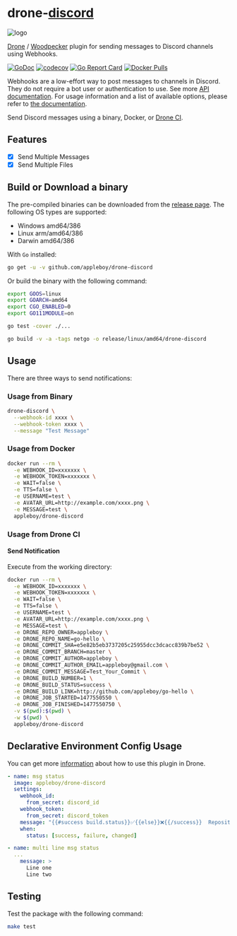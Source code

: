 # drone-[discord](https://discordapp.com)

![logo](images/discord-logo.png)

[Drone](https://www.drone.io/) / [Woodpecker](https://woodpecker-ci.org/) plugin for sending messages to Discord channels using Webhooks.

[![GoDoc](https://godoc.org/github.com/appleboy/drone-discord?status.svg)](https://godoc.org/github.com/appleboy/drone-discord)
[![codecov](https://codecov.io/gh/appleboy/drone-discord/branch/master/graph/badge.svg)](https://codecov.io/gh/appleboy/drone-discord)
[![Go Report Card](https://goreportcard.com/badge/github.com/appleboy/drone-discord)](https://goreportcard.com/report/github.com/appleboy/drone-discord)
[![Docker Pulls](https://img.shields.io/docker/pulls/appleboy/drone-discord.svg)](https://hub.docker.com/r/appleboy/drone-discord/)

Webhooks are a low-effort way to post messages to channels in Discord. They do not require a bot user or authentication to use. See more [API documentation](https://discordapp.com/developers/docs/resources/webhook). For usage information and a list of available options, please refer to [the documentation](http://plugins.drone.io/appleboy/drone-discord/).

Send Discord messages using a binary, Docker, or [Drone CI](http://docs.drone.io/).

## Features

- [x] Send Multiple Messages
- [x] Send Multiple Files

## Build or Download a binary

The pre-compiled binaries can be downloaded from the [release page](https://github.com/appleboy/drone-discord/releases). The following OS types are supported:

- Windows amd64/386
- Linux arm/amd64/386
- Darwin amd64/386

With `Go` installed:

```sh
go get -u -v github.com/appleboy/drone-discord
```

Or build the binary with the following command:

```sh
export GOOS=linux
export GOARCH=amd64
export CGO_ENABLED=0
export GO111MODULE=on

go test -cover ./...

go build -v -a -tags netgo -o release/linux/amd64/drone-discord
```

## Usage

There are three ways to send notifications:

### Usage from Binary

```bash
drone-discord \
  --webhook-id xxxx \
  --webhook-token xxxx \
  --message "Test Message"
```

### Usage from Docker

```bash
docker run --rm \
  -e WEBHOOK_ID=xxxxxxx \
  -e WEBHOOK_TOKEN=xxxxxxx \
  -e WAIT=false \
  -e TTS=false \
  -e USERNAME=test \
  -e AVATAR_URL=http://example.com/xxxx.png \
  -e MESSAGE=test \
  appleboy/drone-discord
```

### Usage from Drone CI

#### Send Notification

Execute from the working directory:

```sh
docker run --rm \
  -e WEBHOOK_ID=xxxxxxx \
  -e WEBHOOK_TOKEN=xxxxxxx \
  -e WAIT=false \
  -e TTS=false \
  -e USERNAME=test \
  -e AVATAR_URL=http://example.com/xxxx.png \
  -e MESSAGE=test \
  -e DRONE_REPO_OWNER=appleboy \
  -e DRONE_REPO_NAME=go-hello \
  -e DRONE_COMMIT_SHA=e5e82b5eb3737205c25955dcc3dcacc839b7be52 \
  -e DRONE_COMMIT_BRANCH=master \
  -e DRONE_COMMIT_AUTHOR=appleboy \
  -e DRONE_COMMIT_AUTHOR_EMAIL=appleboy@gmail.com \
  -e DRONE_COMMIT_MESSAGE=Test_Your_Commit \
  -e DRONE_BUILD_NUMBER=1 \
  -e DRONE_BUILD_STATUS=success \
  -e DRONE_BUILD_LINK=http://github.com/appleboy/go-hello \
  -e DRONE_JOB_STARTED=1477550550 \
  -e DRONE_JOB_FINISHED=1477550750 \
  -v $(pwd):$(pwd) \
  -w $(pwd) \
  appleboy/drone-discord
```

## Declarative Environment Config Usage

You can get more [information](DOCS.md) about how to use this plugin in Drone.

```yml
- name: msg status
  image: appleboy/drone-discord
  settings:
    webhook_id:
      from_secret: discord_id
    webhook_token:
      from_secret: discord_token
    message: "{{#success build.status}}✅{{else}}❌{{/success}}  Repository `[{{repo.name}}/{{commit.branch}}]` triggered by event `[{{uppercase build.event}}]` for build.\n    - Commit [[{{commit.sha}}]({{commit.link}})]\n    - Author `[{{commit.author}} / {{commit.email}}]`\n    - Message: {{commit.message}}    - Drone build [[#{{build.number}}]({{build.link}})] reported `[{{uppercase build.status}}]` at `[{{datetime build.finished \"2006.01.02 15:04\" \"\"}}]`\n"
    when:
      status: [success, failure, changed]
```

```yml
- name: multi line msg status
  ...
    message: >
      Line one
      Line two
```

## Testing

Test the package with the following command:

```sh
make test
```
